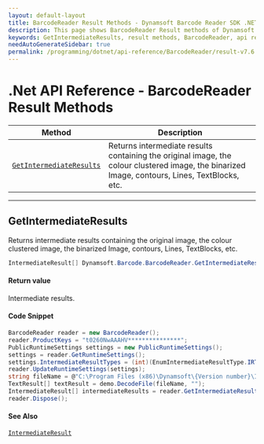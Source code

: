 ```yaml
---
layout: default-layout
title: BarcodeReader Result Methods - Dynamsoft Barcode Reader SDK .NET Edition API Reference
description: This page shows BarcodeReader Result methods of Dynamsoft Barcode Reader SDK .NET Edition.
keywords: GetIntermediateResults, result methods, BarcodeReader, api reference, .Net
needAutoGenerateSidebar: true
permalink: /programming/dotnet/api-reference/BarcodeReader/result-v7.6.0.html
---
```



# .Net API Reference - BarcodeReader Result Methods

  | Method               | Description |
  |----------------------|-------------|
  | [`GetIntermediateResults`](#getintermediateresults) | Returns intermediate results containing the original image, the colour clustered image, the binarized Image, contours, Lines, TextBlocks, etc.  |

  ---


 


## GetIntermediateResults
Returns intermediate results containing the original image, the colour clustered image, the binarized Image, contours, Lines, TextBlocks, etc.

```csharp
IntermediateResult[] Dynamsoft.Barcode.BarcodeReader.GetIntermediateResults() 
```   

#### Return value
Intermediate results. 

#### Code Snippet
```csharp
BarcodeReader reader = new BarcodeReader();
reader.ProductKeys = "t0260NwAAAHV***************";
PublicRuntimeSettings settings = new PublicRuntimeSettings();
settings = reader.GetRuntimeSettings();
settings.IntermediateResultTypes = (int)(EnumIntermediateResultType.IRT_ORIGINAL_IMAGE | EnumIntermediateResultType.IRT_COLOUR_CLUSTERED_IMAGE | EnumIntermediateResultType.IRT_COLOUR_CONVERTED_GRAYSCALE_IMAGE);
reader.UpdateRuntimeSettings(settings);
string fileName = @"C:\Program Files (x86)\Dynamsoft\{Version number}\Images\AllSupportedBarcodeTypes.tif";
TextResult[] textResult = demo.DecodeFile(fileName, "");
IntermediateResult[] intermediateResults = reader.GetIntermediateResults();
reader.Dispose();
```

#### See Also
[`IntermediateResult`](../class/IntermediateResult.md)